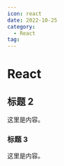 ```yaml
---
icon: react
date: 2022-10-25
category:
  - React
tag:
---
```

# React

## 标题 2

这里是内容。

### 标题 3

这里是内容。
